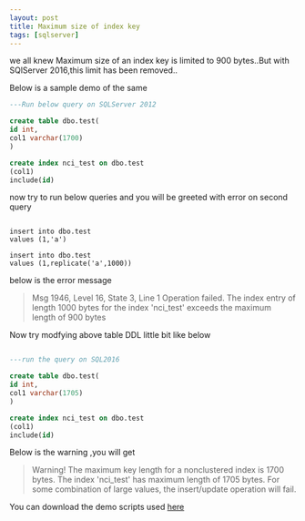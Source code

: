 ```yaml
---
layout: post
title: Maximum size of index key
tags: [sqlserver]
---
```


we all knew Maximum size of an index key is limited to 900 bytes..But with SQlServer 2016,this limit has been removed..

Below is a sample demo of the same

```sql
---Run below query on SQLServer 2012

create table dbo.test(
id int,
col1 varchar(1700)
)

create index nci_test on dbo.test
(col1)
include(id)
```

now try to run below queries and you will be greeted with error on second query

```

insert into dbo.test
values (1,'a')

insert into dbo.test
values (1,replicate('a',1000))

```

below is the error message

>Msg 1946, Level 16, State 3, Line 1
Operation failed. The index entry of length 1000 bytes for the index 'nci_test' exceeds the maximum length of 900 bytes

Now try modfying above table DDL little bit like below

```sql

---run the query on SQL2016

create table dbo.test(
id int,
col1 varchar(1705)
)

create index nci_test on dbo.test
(col1)
include(id)

```

Below is the warning ,you will get

>Warning! The maximum key length for a nonclustered index is 1700 bytes. 
The index 'nci_test' has maximum length of 1705 bytes. 
For some combination of large values, the insert/update operation will fail.


You can download the demo scripts used [here](https://github.com/sateeshmachineni/sateeshmachineni.github.io/blob/master/Scripts/indexkeysizedemo.txt)



